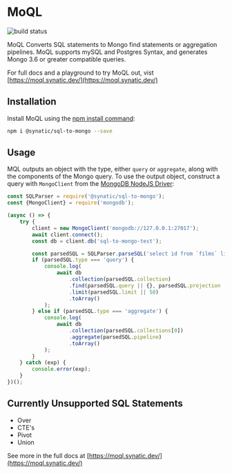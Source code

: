 # MoQL

![build status](https://github.com/synatic/sql-to-mongo/actions/workflows/ci-build.yml/badge.svg)

MoQL Converts SQL statements to Mongo find statements or aggregation pipelines. MoQL supports mySQL and Postgres Syntax, and generates Mongo 3.6 or greater compatible queries.

For full docs and a playground to try MoQL out, vist [https://moql.synatic.dev/](https://moql.synatic.dev/)

## Installation

Install MoQL using the [npm install command](https://docs.npmjs.com/downloading-and-installing-packages-locally):

```bash
npm i @synatic/sql-to-mongo --save
```

## Usage

MQL outputs an object with the type, either `query` or `aggregate`, along with the components of the Mongo query. To use the output object, construct a query with `MongoClient` from the [MongoDB NodeJS Driver](https://www.npmjs.com/package/mongodb): 

```js
const SQLParser = require('@synatic/sql-to-mongo');
const {MongoClient} = require('mongodb');

(async () => {
    try {
        client = new MongoClient('mongodb://127.0.0.1:27017');
        await client.connect();
        const db = client.db('sql-to-mongo-test');

        const parsedSQL = SQLParser.parseSQL('select id from `films` limit 10');
        if (parsedSQL.type === 'query') {
            console.log(
                await db
                    .collection(parsedSQL.collection)
                    .find(parsedSQL.query || {}, parsedSQL.projection || {})
                    .limit(parsedSQL.limit || 50)
                    .toArray()
            );
        } else if (parsedSQL.type === 'aggregate') {
            console.log(
                await db
                    .collection(parsedSQL.collections[0])
                    .aggregate(parsedSQL.pipeline)
                    .toArray()
            );
        }
    } catch (exp) {
        console.error(exp);
    }
})();
```

## Currently Unsupported SQL Statements

- Over
- CTE's
- Pivot
- Union


See more in the full docs at [https://moql.synatic.dev/](https://moql.synatic.dev/)
